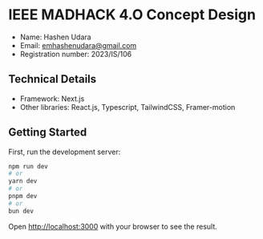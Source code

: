 # IEEE MADHACK 4.O Concept Design

- Name: Hashen Udara
- Email: emhashenudara@gmail.com
- Registration number: 2023/IS/106

## Technical Details

- Framework: Next.js
- Other libraries: React.js, Typescript, TailwindCSS, Framer-motion

## Getting Started

First, run the development server:

```bash
npm run dev
# or
yarn dev
# or
pnpm dev
# or
bun dev
```

Open [http://localhost:3000](http://localhost:3000) with your browser to see the result.
